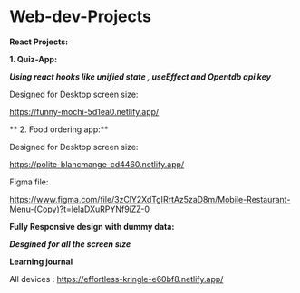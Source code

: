 # Web-dev-Projects

**React Projects:**

**1. Quiz-App:**

***Using react hooks like unified state , useEffect and Opentdb api key***

Designed for Desktop screen size:

https://funny-mochi-5d1ea0.netlify.app/



** 2. Food ordering app:**
 
 Designed for Desktop screen size:
 
 https://polite-blancmange-cd4460.netlify.app/

Figma file:

https://www.figma.com/file/3zClY2XdTgIRrtAz5zaD8m/Mobile-Restaurant-Menu-(Copy)?t=lelaDXuRPYNf9iZZ-0


**Fully Responsive design with dummy data:**

***Desgined for all the screen size***

**Learning journal**

All devices : https://effortless-kringle-e60bf8.netlify.app/





